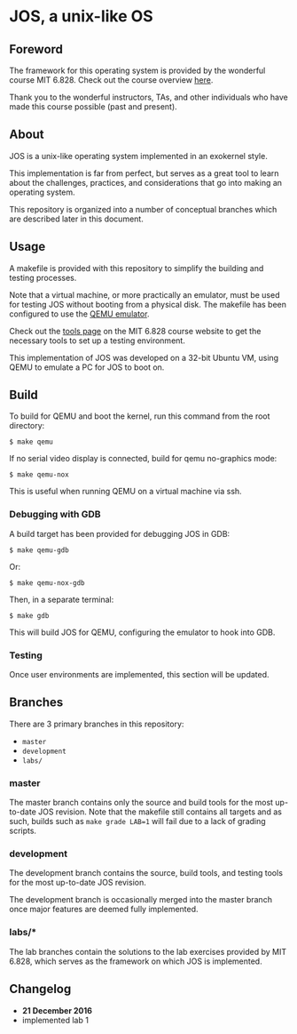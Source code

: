 # JOS, a unix-like OS

## Foreword
The framework for this operating system is provided by the wonderful course MIT 6.828. Check out the course overview [here](https://pdos.csail.mit.edu/6.828/2016/overview.html).

Thank you to the wonderful instructors, TAs, and other individuals who have made this course possible (past and present).

## About

JOS is a unix-like operating system implemented in an exokernel style.

This implementation is far from perfect, but serves as a great tool to learn about the challenges, practices, and considerations that go into making an operating system.

This repository is organized into a number of conceptual branches which are described later in this document.

## Usage

A makefile is provided with this repository to simplify the building and testing processes.

Note that a virtual machine, or more practically an emulator, must be used for testing JOS without booting from a physical disk. The makefile has been configured to use the [QEMU emulator](http://wiki.qemu.org/Main_Page).

Check out the [tools page]() on the MIT 6.828 course website to get the necessary tools to set up a testing environment.

This implementation of JOS was developed on a 32-bit Ubuntu VM, using QEMU to emulate a PC for JOS to boot on.

## Build

To build for QEMU and boot the kernel, run this command from the root directory:

    $ make qemu

If no serial video display is connected, build for qemu no-graphics mode:

    $ make qemu-nox

This is useful when running QEMU on a virtual machine via ssh.

### Debugging with GDB

A build target has been provided for debugging JOS in GDB:

    $ make qemu-gdb

Or:

    $ make qemu-nox-gdb

Then, in a separate terminal:

    $ make gdb

This will build JOS for QEMU, configuring the emulator to hook into GDB.

### Testing

Once user environments are implemented, this section will be updated.

## Branches

There are 3 primary branches in this repository:

* `master`
* `development`
* `labs/`

### master

The master branch contains only the source and build tools for the most up-to-date JOS revision. Note that the makefile still contains all targets and as such, builds such as `make grade LAB=1` will fail due to a lack of grading scripts.

### development

The development branch contains the source, build tools, and testing tools for the most up-to-date JOS revision.

The development branch is occasionally merged into the master branch once major features are deemed fully implemented.

### labs/*

The lab branches contain the solutions to the lab exercises provided by MIT 6.828, which serves as the framework on which JOS is implemented.

## Changelog

* **21 December 2016**
 * implemented lab 1
